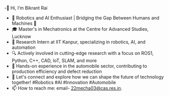 -👋 Hi, I’m Bikrant Rai

- 🤖 Robotics and AI Enthusiast | Bridging the Gap Between Humans and Machines 🚀
- 🎓 Master's in Mechatronics at the Centre for Advanced Studies, Lucknow
- 💼 Research Intern at IIT Kanpur, specializing in robotics, AI, and automation
- 🔍 Actively involved in cutting-edge research with a focus on ROS1, Python, C++, CAD, IoT, SLAM, and more
- 🚗 Hands-on experience in the automobile sector, contributing to production efficiency and defect reduction
- 🌟 Let's connect and explore how we can shape the future of technology together! #Robotics #AI #Innovation #Automobile
- 📫 How to reach me: email- 22mecha03@cas.res.in.

<!---
erbikrant/erbikrant is a ✨ special ✨ repository because its `README.md` (this file) appears on your GitHub profile.
You can click the Preview link to take a look at your changes.
--->
